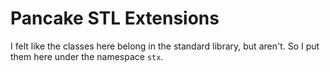 # Pancake STL Extensions

I felt like the classes here belong in the standard library, but aren't.
So I put them here under the namespace `stx`.